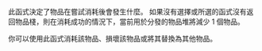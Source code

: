 此函式決定了物品在嘗試消耗後會發生什麼。 如果沒有選擇或所選的函式沒有返回物品棧，則在消耗成功的情況下，當前用於分發的物品堆將減少 1 個物品。

你可以使用此函式消耗該物品、損壞該物品或將其替換為其他物品。